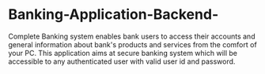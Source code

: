# Banking-Application-Backend-
Complete Banking system enables bank users to access their accounts and general information about bank's products and services from the comfort of your PC. This application aims at secure banking system which will be accessible to any authenticated user with valid user id and password.
